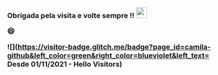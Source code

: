  
<h3>
 Obrigada pela visita e volte sempre !!  <img src="https://media.giphy.com/media/hvRJCLFzcasrR4ia7z/giphy.gif" width="25px"/> 
 
 
 😄 
 
![](https://visitor-badge.glitch.me/badge?page_id=camila-github&left_color=green&right_color=blueviolet&left_text= Desde 01/11/2021 - Hello Visitors)
  
 </h3>
 
 


 
 
 
